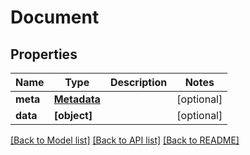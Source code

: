 # Document

## Properties
Name | Type | Description | Notes
------------ | ------------- | ------------- | -------------
**meta** | [**Metadata**](Metadata.md) |  | [optional] 
**data** | **[object]** |  | [optional] 

[[Back to Model list]](../README.md#documentation-for-models) [[Back to API list]](../README.md#documentation-for-api-endpoints) [[Back to README]](../README.md)


